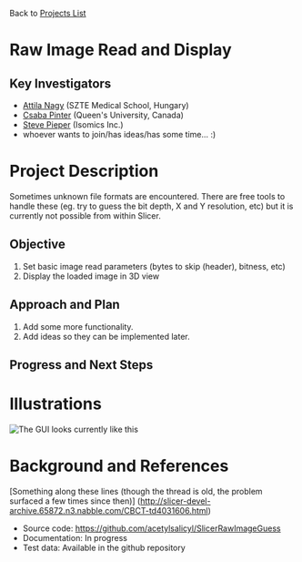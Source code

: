 Back to [Projects List](../../README.md#ProjectsList)

# Raw Image Read and Display

## Key Investigators

- [Attila Nagy](http://www2.szote.u-szeged.hu/dmi/eng/index.php/the-department/staff) (SZTE Medical School, Hungary)
- [Csaba Pinter](http://perk.cs.queensu.ca/users/pinter) (Queen's University, Canada)
- [Steve Pieper](http://isomics.com) (Isomics Inc.)
- whoever wants to join/has ideas/has some time... :)

# Project Description

Sometimes unknown file formats are encountered. There are free tools to handle these (eg. try to guess the bit depth, X and Y resolution, etc) but it is currently not possible from within Slicer.

## Objective

1. Set basic image read parameters (bytes to skip (header), bitness, etc)
2. Display the loaded image in 3D view

## Approach and Plan

1. Add some more functionality.
2. Add ideas so they can be implemented later.

## Progress and Next Steps

<!--Describe progress and next steps in a few bullet points as you are making progress.-->

# Illustrations

<!--Add pictures and links to videos that demonstrate what has been accomplished.-->

![The GUI looks currently like this](https://github.com/NA-MIC/ProjectWeek/blob/master/PW28_2018_GranCanaria/Projects/RawImageGuess/2018-06-29.png)

<!--![Description of picture](Example2.jpg)-->

<!--![Some more images](Example2.jpg)-->

# Background and References

[Something along these lines (though the thread is old, the problem surfaced a few times since then)]
(http://slicer-devel-archive.65872.n3.nabble.com/CBCT-td4031606.html)

- Source code: https://github.com/acetylsalicyl/SlicerRawImageGuess
- Documentation: In progress
- Test data: Available in the github repository
